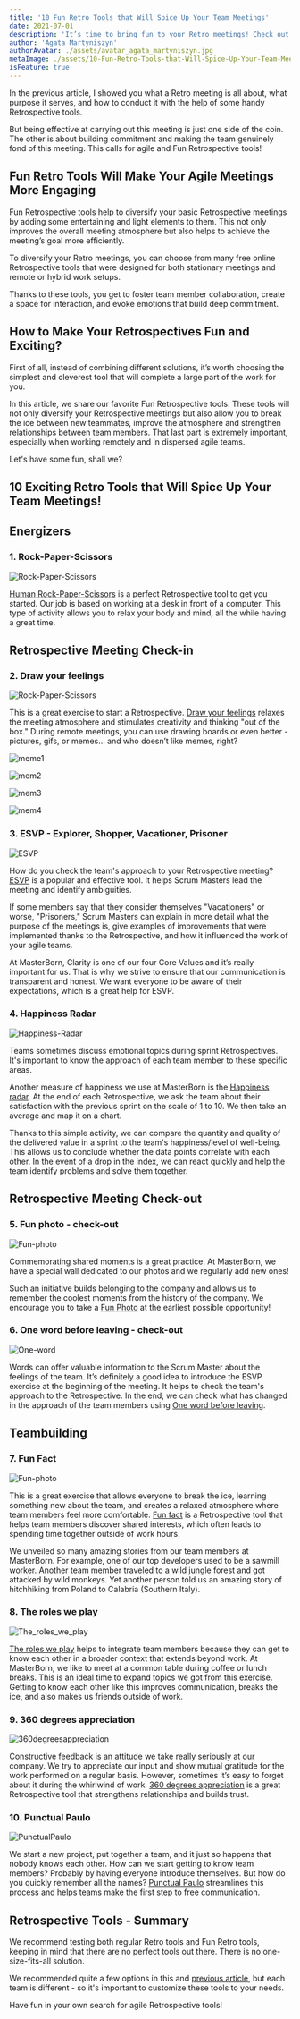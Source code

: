 ```yaml
---
title: '10 Fun Retro Tools that Will Spice Up Your Team Meetings'
date: 2021-07-01
description: 'It’s time to bring fun to your Retro meetings! Check out our list and make Your Agile Meetings Way More Engaging.'
author: 'Agata Martyniszyn'
authorAvatar: ./assets/avatar_agata_martyniszyn.jpg
metaImage: ./assets/10-Fun-Retro-Tools-that-Will-Spice-Up-Your-Team-Meetings/210610_mb_blog_funretrotools_cover.jpg
isFeature: true
---
```


In the previous article, I showed you what a Retro meeting is all about, what purpose it serves, and how to conduct it with the help of some handy Retrospective tools.

But being effective at carrying out this meeting is just one side of the coin. The other is about building commitment and making the team genuinely fond of this meeting. This calls for agile and Fun Retrospective tools!

## Fun Retro Tools Will Make Your Agile Meetings More Engaging

Fun Retrospective tools help to diversify your basic Retrospective meetings by adding some entertaining and light elements to them. This not only improves the overall meeting atmosphere but also helps to achieve the meeting’s goal more efficiently.

To diversify your Retro meetings, you can choose from many free online Retrospective tools that were designed for both stationary meetings and remote or hybrid work setups.

Thanks to these tools, you get to foster team member collaboration, create a space for interaction, and evoke emotions that build deep commitment.

## How to Make Your Retrospectives Fun and Exciting?

First of all, instead of combining different solutions, it’s worth choosing the simplest and cleverest tool that will complete a large part of the work for you.

In this article, we share our favorite Fun Retrospective tools. These tools will not only diversify your Retrospective meetings but also allow you to break the ice between new teammates, improve the atmosphere and strengthen relationships between team members. That last part is extremely important, especially when working remotely and in dispersed agile teams.

Let's have some fun, shall we?

## 10 Exciting Retro Tools that Will Spice Up Your Team Meetings!

## Energizers

### 1. Rock-Paper-Scissors
![Rock-Paper-Scissors](assets/10-Fun-Retro-Tools-that-Will-Spice-Up-Your-Team-Meetings/Rock-Paper-Scissors.jpg)


[Human Rock-Paper-Scissors](https://www.funretrospectives.com/human-rock-paper-scissors/) is a perfect Retrospective tool to get you started. Our job is based on working at a desk in front of a computer. This type of activity allows you to relax your body and mind, all the while having a great time.



## Retrospective Meeting Check-in

### 2. Draw your feelings
![Rock-Paper-Scissors](assets/10-Fun-Retro-Tools-that-Will-Spice-Up-Your-Team-Meetings/Draw-your-feelings.jpg)

This is a great exercise to start a Retrospective. [Draw your feelings](https://www.funretrospectives.com/draw-your-feelings/) relaxes the meeting atmosphere and stimulates creativity and thinking "out of the box." During remote meetings, you can use drawing boards or even better - pictures, gifs, or memes… and who doesn’t like memes, right?

![meme1](assets/10-Fun-Retro-Tools-that-Will-Spice-Up-Your-Team-Meetings/meme1.jpeg)

![mem2](assets/10-Fun-Retro-Tools-that-Will-Spice-Up-Your-Team-Meetings/mem2.jpeg)

![mem3](assets/10-Fun-Retro-Tools-that-Will-Spice-Up-Your-Team-Meetings/mem3.jpeg)

![mem4](assets/10-Fun-Retro-Tools-that-Will-Spice-Up-Your-Team-Meetings/mem4.png)



### 3. ESVP - Explorer, Shopper, Vacationer, Prisoner
![ESVP](assets/10-Fun-Retro-Tools-that-Will-Spice-Up-Your-Team-Meetings/ESVP.jpg)

How do you check the team's approach to your Retrospective meeting? [ESVP](https://www.funretrospectives.com/esvp-explorer-shopper-vacationer-prisoner/)  is a popular and effective tool. It helps Scrum Masters lead the meeting and identify ambiguities.

If some members say that they consider themselves "Vacationers" or worse, "Prisoners," Scrum Masters can explain in more detail what the purpose of the meetings is, give examples of improvements that were implemented thanks to the Retrospective, and how it influenced the work of your agile teams.

At MasterBorn, Clarity is one of our four Core Values and it’s really important for us. That is why we strive to ensure that our communication is transparent and honest. We want everyone to be aware of their expectations, which is a great help for ESVP.

### 4. Happiness Radar
![Happiness-Radar](assets/10-Fun-Retro-Tools-that-Will-Spice-Up-Your-Team-Meetings/Happiness-Radar.jpg)

Teams sometimes discuss emotional topics during sprint Retrospectives. It's important to know the approach of each team member to these specific areas.

Another measure of happiness we use at MasterBorn is the [Happiness radar](https://www.funretrospectives.com/happiness-radar/). At the end of each Retrospective, we ask the team about their satisfaction with the previous sprint on the scale of 1 to 10. We then take an average and map it on a chart.

Thanks to this simple activity, we can compare the quantity and quality of the delivered value in a sprint to the team's happiness/level of well-being. This allows us to conclude whether the data points correlate with each other. In the event of a drop in the index, we can react quickly and help the team identify problems and solve them together.

## Retrospective Meeting Check-out

### 5. Fun photo - check-out
![Fun-photo](assets/10-Fun-Retro-Tools-that-Will-Spice-Up-Your-Team-Meetings/Fun-photo.jpg)

Commemorating shared moments is a great practice. At MasterBorn, we have a special wall dedicated to our photos and we regularly add new ones!

Such an initiative builds belonging to the company and allows us to remember the coolest moments from the history of the company. We encourage you to take a [Fun Photo](https://www.funretrospectives.com/fun-photo/) at the earliest possible opportunity!

### 6. One word before leaving - check-out
![One-word](assets/10-Fun-Retro-Tools-that-Will-Spice-Up-Your-Team-Meetings/One-word.jpg)

Words can offer valuable information to the Scrum Master about the feelings of the team. It’s definitely a good idea to introduce the ESVP exercise at the beginning of the meeting. It helps to check the team's approach to the Retrospective. In the end, we can check what has changed in the approach of the team members using [One word before leaving](https://www.funretrospectives.com/one-word-before-leaving/).



## Teambuilding

### 7. Fun Fact
![Fun-photo](assets/10-Fun-Retro-Tools-that-Will-Spice-Up-Your-Team-Meetings/Funfact.jpg)

This is a great exercise that allows everyone to break the ice, learning something new about the team, and creates a relaxed atmosphere where team members feel more comfortable. [Fun fact](https://www.funretrospectives.com/fun-fact/) is a Retrospective tool that helps team members discover shared interests, which often leads to spending time together outside of work hours.

We unveiled so many amazing stories from our team members at MasterBorn. For example, one of our top developers used to be a sawmill worker. Another team member traveled to a wild jungle forest and got attacked by wild monkeys. Yet another person told us an amazing story of hitchhiking from Poland to Calabria (Southern Italy).

### 8. The roles we play
![The_roles_we_play](assets/10-Fun-Retro-Tools-that-Will-Spice-Up-Your-Team-Meetings/The_roles_we_play.jpg)

[The roles we play](https://www.funretrospectives.com/the-roles-we-play/) helps to integrate team members because they can get to know each other in a broader context that extends beyond work. At MasterBorn, we like to meet at a common table during coffee or lunch breaks. This is an ideal time to expand topics we got from this exercise. Getting to know each other like this improves communication, breaks the ice, and also makes us friends outside of work.

### 9. 360 degrees appreciation
![360degreesappreciation](assets/10-Fun-Retro-Tools-that-Will-Spice-Up-Your-Team-Meetings/360degreesappreciation.jpg)

Constructive feedback is an attitude we take really seriously at our company. We try to appreciate our input and show mutual gratitude for the work performed on a regular basis. However, sometimes it’s easy to forget about it during the whirlwind of work. [360 degrees appreciation](https://www.funretrospectives.com/360-degrees-appreciation/) is a great Retrospective tool that strengthens relationships and builds trust.

### 10. Punctual Paulo
![PunctualPaulo](assets/10-Fun-Retro-Tools-that-Will-Spice-Up-Your-Team-Meetings/PunctualPaulo.jpg)

We start a new project, put together a team, and it just so happens that nobody knows each other. How can we start getting to know team members? Probably by having everyone introduce themselves. But how do you quickly remember all the names? [Punctual Paulo](https://www.funretrospectives.com/punctual-paulo/) streamlines this process and helps teams make the first step to free communication.


## Retrospective Tools - Summary

We recommend testing both regular Retro tools and Fun Retro tools, keeping in mind that there are no perfect tools out there. There is no one-size-fits-all solution.

We recommended quite a few options in this and [previous article](./10-retrospective-tools-for-scrum-masters), but each team is different - so it's important to customize these tools to your needs.

Have fun in your own search for agile Retrospective tools!
